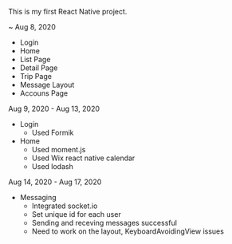 This is my first React Native project. 

~ Aug 8, 2020
- Login
- Home
- List Page
- Detail Page
- Trip Page
- Message Layout
- Accouns Page

Aug 9, 2020 - Aug 13, 2020
- Login
  - Used Formik
- Home
  - Used moment.js
  - Used Wix react native calendar
  - Used lodash

Aug 14, 2020 - Aug 17, 2020
- Messaging
  - Integrated socket.io
  - Set unique id for each user
  - Sending and receving messages successful
  - Need to work on the layout, KeyboardAvoidingView issues
